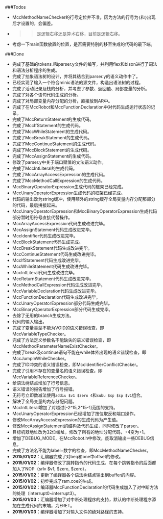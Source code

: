 ###Todos
- MccMethodNameChecker的行号定位并不准，因为方法的行号为`{`和`}`出现后才设置的，会偏差。
- >>是逻辑右移还是算术右移，目前是逻辑右移。
- 考虑一下main函数放置的位置，是否需要特别的移至生成的代码的最下端。

###Done
- 完成了基础的tokens.l和parser.y文件的编写，并利用flex和bison进行了词法和语法分析程序的生成。
- 完成了抽象语法树的设计，并将其结合到parser.y的语义动作中了。
- 已经实现了输入一个符合minic语法的源文件，构造出语法树的过程。
- 完成了活动记录及栈的分析，并考虑了参数、返回值、局部变量的分析。
- 完成了对各个语句代码生成的分析。
- 完成了对局部变量内存分配的分析，直接放到AR中。
- 完成了在MccRobot和MccFunctionDeclaration中对代码生成运行状态的记录。
- 完成了MccReturnStatement的生成代码。
- 完成了MccIfStatement的生成代码。
- 完成了MccWhileStatement的生成代码。
- 完成了MccBreakStatement的生成代码。
- 完成了MccContinueStatement的生成代码。
- 完成了MccBlockStatement的生成代码。
- 完成了MccAssignStatement的生成代码。
- 修改了parser.y中关于端口赋值的文法语义动作。
- 完成了MccIntLiteral的生成代码。
- 完成了MccArrayAccessExpression的生成代码。
- 完成了MccMethodCallExpression的生成代码。
- MccBinaryOperatorExpression生成代码的框架已经完成。
- MccUnaryOperatorExpression生成代码的框架已经完成。
- 代码的输出改为string缓冲，使用额外的string缓存全局变量内存分配那部分的代码，最后拼接起来。
- MccUnaryOperatorExpression和MccBinaryOperatorExpression生成代码部分暂时用符号直接代替操作。
- MccArrayAccessExpression代码生成改进完毕。
- MccAssignStatement代码生成改进完毕。
- MccIdentifier代码生成改进完毕。
- MccBlockStatement代码生成完成。
- MccBreakStatement代码生成改进完毕。
- MccContinueStatement代码生成改进完毕。
- MccIfStatement代码生成改进完毕。
- MccWhileStatement代码生成改进完毕。
- MccIntLiteral代码生成改进完毕。
- MccReturnStatement代码生成改进完毕。
- MccMethodCallExpression代码生成改进完毕。
- MccVariableDeclaration代码生成改进完毕。
- MccFunctionDeclaration代码生成改进完毕。
- MccUnaryOperatorExpression部分代码生成完毕。
- MccBinaryOperatorExpression部分代码生成完毕。
- 去除了无用的branch生成方法。
- 代码的输入输出。
- 完成了变量类型不能为VOID的语义错误检查，即MccVariableTypeChecker。
- 完成了方法定义参数名不能缺失的语义错误检查，即MccMethodParameterNameExistChecker。
- 完成了break及continue语句不能在while体外出现的语义错误检查，即MccJumpInWhileChecker。
- 完成了ID冲突的语义错误检查，即MccIdentifierConflictChecker。
- 完成了引用不存在的变量名的语义错误检查，即MccVariableReferenceChecker。
- 给语法树结点增加了行号信息。
- 语义错误的报告增加了行号报错。
- 无符号立即数减法使用`addiu $v1 $zero 4`和`subu $sp $sp $v1`组合。
- 解决了全局变量的内存分配问题。
- MccIntLiteral增加了对超过[-2^15,2^15-1]范围的支持。
- MccUnaryOperatorExpression已经增加了按位取反和端口操作。
- 修改MccArrayAccessExpression的生成代码为产生值。
- 修改MccAssignStatement的结构及代码生成，同时修改了parser。
- 目标机器地址改为32位编址，修改了所有的地址分配代码，+4变为+1。
- 增加了DEBUG_MODE，在MccRobot.h中修改，能取消输出一些DEBUG信息。
- 完成了方法名不能为label+数字的检查，即MccMethodNameChecker。
- **2015/01/02**：汇编器完成了对beq和bne中offset的修改。
- **2015/01/02**：编译器修改了跳转指令的代码生成，在每个跳转指令的后面都加入了NOP（srlv $v1, $zero, $zero）。
- **2015/01/02**：更新了编译器各个语法树结点输出到buffer的内容。
- **2015/01/02**：初步完成了ram.coe的生成。
- **2015/01/02**：编译器MccFunctionDeclaration的代码生成加入了对中断方法的处理（interrupt0~interrupt3）。
- **2015/01/03**：汇编器增加了对中断处理程序的支持，默认的中断处理程序添加在生成代码的末端，为ERET。
- **2015/01/03**：编译器增加了对输入文件的绝对路径的支持。
